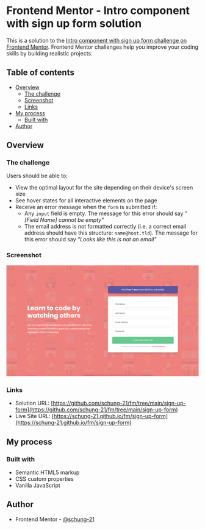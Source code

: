 # Frontend Mentor - Intro component with sign up form solution

This is a solution to the [Intro component with sign up form challenge on Frontend Mentor](https://www.frontendmentor.io/challenges/intro-component-with-signup-form-5cf91bd49edda32581d28fd1). Frontend Mentor challenges help you improve your coding skills by building realistic projects. 

## Table of contents

- [Overview](#overview)
  - [The challenge](#the-challenge)
  - [Screenshot](#screenshot)
  - [Links](#links)
- [My process](#my-process)
  - [Built with](#built-with)
- [Author](#author)

## Overview

### The challenge

Users should be able to:

- View the optimal layout for the site depending on their device's screen size
- See hover states for all interactive elements on the page
- Receive an error message when the `form` is submitted if:
  - Any `input` field is empty. The message for this error should say *"[Field Name] cannot be empty"*
  - The email address is not formatted correctly (i.e. a correct email address should have this structure: `name@host.tld`). The message for this error should say *"Looks like this is not an email"*

### Screenshot

![](./screenshot.png)

### Links

- Solution URL: [https://github.com/schung-21/fm/tree/main/sign-up-form](https://github.com/schung-21/fm/tree/main/sign-up-form)
- Live Site URL: [https://schung-21.github.io/fm/sign-up-form](https://schung-21.github.io/fm/sign-up-form)

## My process

### Built with

- Semantic HTML5 markup
- CSS custom properties
- Vanilla JavaScript

## Author

- Frontend Mentor - [@schung-21](https://www.frontendmentor.io/profile/schung-21)